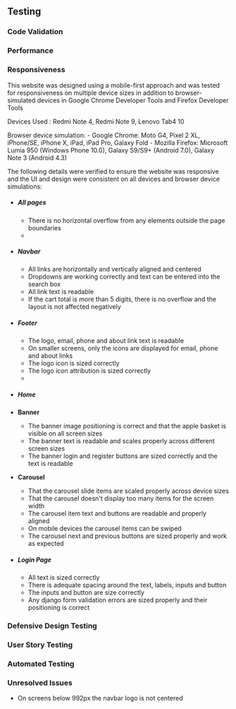 ## Testing

### Code Validation

### Performance

### Responsiveness
This website was designed using a mobile-first approach and was tested for responsiveness on multiple device sizes in addition to browser-simulated devices in Google Chrome Developer Tools and Firefox Developer Tools

Devices Used : Redmi Note 4, Redmi Note 9, Lenovo Tab4 10

Browser device simulation:
    - Google Chrome: Moto G4, Pixel 2 XL, iPhone/SE, iPhone X, iPad, iPad Pro, Galaxy Fold
    - Mozilla Firefox: Microsoft Lumia 950 (Windows Phone 10.0), Galaxy S9/S9+ (Android 7.0), Galaxy Note 3 (Android 4.3)

The following details were verified to ensure the website was responsive and the UI and design were consistent on all devices and browser device simulations:

- ##### All pages
    - There is no horizontal overflow from any elements outside the page boundaries
    - 


- ##### Navbar
    - All links are horizontally and vertically aligned and centered
    - Dropdowns are working correctly and text can be entered into the search box
    - All link text is readable
    - If the cart total is more than 5 digits, there is no overflow and the layout is not affected negatively

- ##### Footer
    - The logo, email, phone and about link text is readable
    - On smaller screens, only the icons are displayed for email, phone and about links
    - The logo icon is sized correctly
    - The logo icon attribution is sized correctly
    -

- ##### Home

- **Banner**
    - The banner image positioning is correct and that the apple basket is visible on all screen sizes
    - The banner text is readable and scales properly across different screen sizes
    - The banner login and register buttons are sized correctly and the text is readable

- **Carousel**
    - That the carousel slide items are scaled properly across device sizes
    - That the carousel doesn't display too many items for the screen width
    - The carousel item text and buttons are readable and properly aligned
    - On mobile devices the carousel items can be swiped
    - The carousel next and previous buttons are sized properly and work as expected

- ##### Login Page
    - All text is sized correctly
    - There is adequate spacing around the text, labels, inputs and button
    - The inputs and button are size correctly
    - Any django form validation errors are sized properly and their positioning is correct

### Defensive Design Testing

### User Story Testing

### Automated Testing

### Unresolved Issues

 - On screens below 992px the navbar logo is not centered